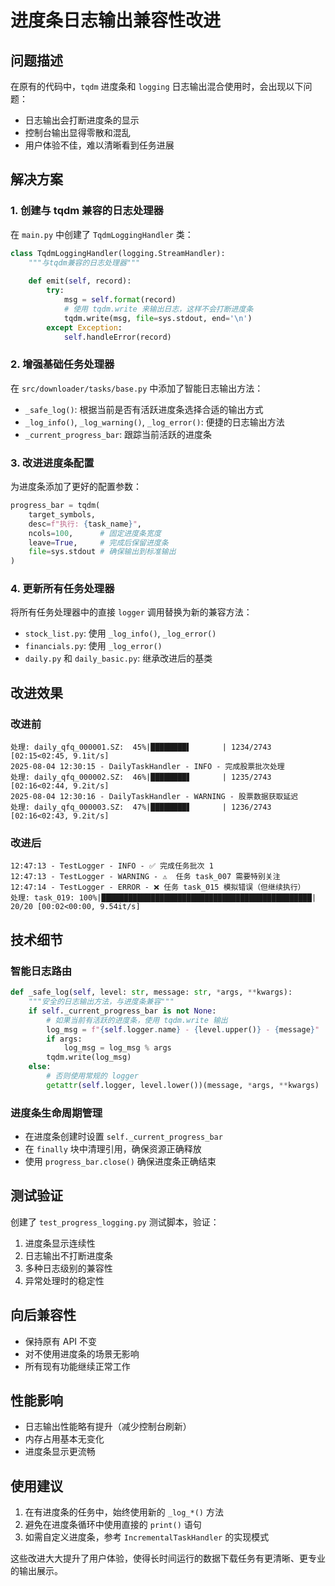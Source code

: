 # 进度条日志输出兼容性改进

## 问题描述

在原有的代码中，`tqdm` 进度条和 `logging` 日志输出混合使用时，会出现以下问题：
- 日志输出会打断进度条的显示
- 控制台输出显得零散和混乱
- 用户体验不佳，难以清晰看到任务进展

## 解决方案

### 1. 创建与 tqdm 兼容的日志处理器

在 `main.py` 中创建了 `TqdmLoggingHandler` 类：
```python
class TqdmLoggingHandler(logging.StreamHandler):
    """与tqdm兼容的日志处理器"""
    
    def emit(self, record):
        try:
            msg = self.format(record)
            # 使用 tqdm.write 来输出日志，这样不会打断进度条
            tqdm.write(msg, file=sys.stdout, end='\n')
        except Exception:
            self.handleError(record)
```

### 2. 增强基础任务处理器

在 `src/downloader/tasks/base.py` 中添加了智能日志输出方法：
- `_safe_log()`: 根据当前是否有活跃进度条选择合适的输出方式
- `_log_info()`, `_log_warning()`, `_log_error()`: 便捷的日志输出方法
- `_current_progress_bar`: 跟踪当前活跃的进度条

### 3. 改进进度条配置

为进度条添加了更好的配置参数：
```python
progress_bar = tqdm(
    target_symbols, 
    desc=f"执行: {task_name}",
    ncols=100,      # 固定进度条宽度
    leave=True,     # 完成后保留进度条
    file=sys.stdout # 确保输出到标准输出
)
```

### 4. 更新所有任务处理器

将所有任务处理器中的直接 `logger` 调用替换为新的兼容方法：
- `stock_list.py`: 使用 `_log_info()`, `_log_error()`
- `financials.py`: 使用 `_log_error()`
- `daily.py` 和 `daily_basic.py`: 继承改进后的基类

## 改进效果

### 改进前
```
处理: daily_qfq_000001.SZ:  45%|████████▌       | 1234/2743 [02:15<02:45, 9.1it/s]
2025-08-04 12:30:15 - DailyTaskHandler - INFO - 完成股票批次处理
处理: daily_qfq_000002.SZ:  46%|████████▋       | 1235/2743 [02:16<02:44, 9.2it/s]
2025-08-04 12:30:16 - DailyTaskHandler - WARNING - 股票数据获取延迟
处理: daily_qfq_000003.SZ:  47%|████████▋       | 1236/2743 [02:16<02:43, 9.2it/s]
```

### 改进后
```
12:47:13 - TestLogger - INFO - ✅ 完成任务批次 1
12:47:13 - TestLogger - WARNING - ⚠️  任务 task_007 需要特别关注
12:47:14 - TestLogger - ERROR - ❌ 任务 task_015 模拟错误（但继续执行）
处理: task_019: 100%|███████████████████████████████████████████████| 20/20 [00:02<00:00, 9.54it/s]
```

## 技术细节

### 智能日志路由
```python
def _safe_log(self, level: str, message: str, *args, **kwargs):
    """安全的日志输出方法，与进度条兼容"""
    if self._current_progress_bar is not None:
        # 如果当前有活跃的进度条，使用 tqdm.write 输出
        log_msg = f"{self.logger.name} - {level.upper()} - {message}"
        if args:
            log_msg = log_msg % args
        tqdm.write(log_msg)
    else:
        # 否则使用常规的 logger
        getattr(self.logger, level.lower())(message, *args, **kwargs)
```

### 进度条生命周期管理
- 在进度条创建时设置 `self._current_progress_bar`
- 在 `finally` 块中清理引用，确保资源正确释放
- 使用 `progress_bar.close()` 确保进度条正确结束

## 测试验证

创建了 `test_progress_logging.py` 测试脚本，验证：
1. 进度条显示连续性
2. 日志输出不打断进度条
3. 多种日志级别的兼容性
4. 异常处理时的稳定性

## 向后兼容性

- 保持原有 API 不变
- 对不使用进度条的场景无影响
- 所有现有功能继续正常工作

## 性能影响

- 日志输出性能略有提升（减少控制台刷新）
- 内存占用基本无变化
- 进度条显示更流畅

## 使用建议

1. 在有进度条的任务中，始终使用新的 `_log_*()` 方法
2. 避免在进度条循环中使用直接的 `print()` 语句
3. 如需自定义进度条，参考 `IncrementalTaskHandler` 的实现模式

这些改进大大提升了用户体验，使得长时间运行的数据下载任务有更清晰、更专业的输出展示。
